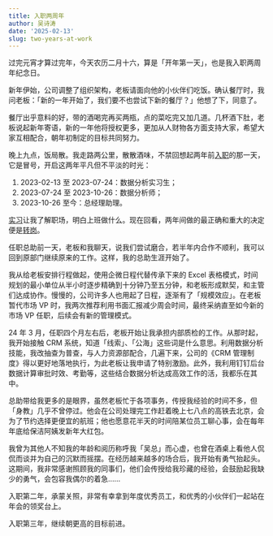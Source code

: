 ```yaml
---
title: 入职两周年
author: 吴诗涛
date: '2025-02-13'
slug: two-years-at-work
---
```


过完元宵才算过完年，今天农历二月十六，算是「开年第一天」，也是我入职两周年纪念日。

新年伊始，公司调整了组织架构，老板请面向他的小伙伴们吃饭。确认餐厅时，我问老板：「新的一年开始了，我们要不也尝试下新的餐厅？」他想了下，同意了。

餐厅出乎意料的好，带的酒喝完再买两瓶，点的菜吃完又加几道。几杯酒下肚，老板说起新年寄语，新的一年他将授权更多，更加从人财物各方面支持大家，希望大家互相配合，朝年初制定的目标共同努力。

晚上九点，饭局散。我走路两公里，散散酒味，不禁回想起两年前<a class="link" href="/summary/2023/#第-07-周-0212-0218">入职</a>的那一天，它是冒号，开启这两年平凡但不平淡的时光：

1. 2023-02-13 至 2023-07-24：数据分析实习生；
1. 2023-07-24 至 2023-10-26：数据分析师；
1. 2023-10-26 至今：总经理助理。

[实习](../workandme/)让我了解职场，明白上班做什么。现在回看，两年间做的最正确和重大的决定便是[转岗](../career-transition/)。

任职总助前一天，老板和我聊天，说我们尝试磨合，若半年内合作不顺利，我可以回到原部门继续原来的工作。这样，我的总助生涯开始了。

我从给老板安排行程做起，使用企微日程代替传承下来的 Excel 表格模式，时间规划的最小单位从半小时逐步精确到十分钟乃至五分钟，和老板形成默契，和主管们达成协作。慢慢的，公司许多人也用起了日程，逐渐有了「规模效应」。在老板暂代市场 VP 时，我两次推荐利用书面汇报减少周会时间，最终采纳直至如今新的市场 VP 任职，后续会有新的管理模式。

24 年 3 月，任职四个月左右后，老板开始让我承担内部质检的工作。从那时起，我开始接触 CRM 系统，知道「线索」、「公海」这些词是什么意思。利用数据分析技能，我改抽查为普查，与人力资源部配合，几遍下来，公司的《CRM 管理制度》得以更好地落地执行，为此老板让我申请了特别激励。此外，我利用钉钉后台数据计算审批时效、考勤等，这些结合数据分析达成高效工作的活，我都乐在其中。

总助带给我更多的是眼界，虽然老板忙于各项事务，传授我经验的时间不多，但「身教」几乎不曾停过。他会在公司处理完工作赶着晚上七八点的高铁去北京，会为了节约选择更便宜的航班；他也愿意花半天的时间陪某位员工聊心事，会在每年年底给保洁阿姨发新年大红包。

我曾为其他人不知我的年龄和阅历称呼我「吴总」而心虚，也曾在酒桌上看他人侃侃而谈并为自己的沉默而摇摆。在经历越来越多的场合后，我开始有勇气抬起头。这期间，我非常感谢照顾我的同事们，他们会传授给我珍藏的经验，会鼓励起我缺少的勇气，会包容我偶尔的着急……

入职第二年，承蒙关照，非常有幸拿到年度优秀员工，和优秀的小伙伴们一起站在年会的领奖台上。

入职第三年，继续朝更高的目标前进。
